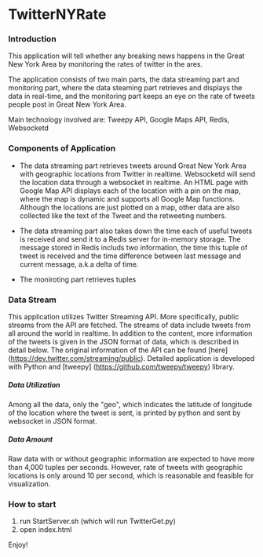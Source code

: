 # TwitterNYRate

### Introduction
This application will tell whether any breaking news happens in the Great New York Area by monitoring the rates of twitter in the ares.

The application consists of two main parts, the data streaming part and monitoring part, where the data steaming part retrieves and displays the data in real-time, and the monitoring part keeps an eye on the rate of tweets people post in Great New York Area.

Main technology involved are: Tweepy API, Google Maps API, Redis, Websocketd


### Components of Application
- The data streaming part retrieves tweets around Great New York Area with geographic locations from Twitter in realtime. Websocketd will send the location data through a websocket in realtime. An HTML page with Google Map API displays each of the location with a pin on the map, where the map is dynamic and supports all Google Map functions. Although the locations are just plotted on a map, other data are also collected like the text of the Tweet and the retweeting numbers.

- The data streaming part also takes down the time each of useful tweets is received and send it to a Redis server for in-memory storage. The message stored in Redis includs two information, the time this tuple of tweet is received and the time difference between last message and current message, a.k.a delta of time. 

- The moniroting part retrieves tuples 


### Data Stream
This application utilizes Twitter Streaming API. More specifically, public streams from the API are fetched. The streams of data include tweets from all around the world in realtime. In addition to the content, more information of the tweets is given in the JSON format of data, which is described in detail below.
The original information of the API can be found [here] (https://dev.twitter.com/streaming/public). Detailed application is developed with Python and [tweepy] (https://github.com/tweepy/tweepy) library.



##### Data Utilization
Among all the data, only the "geo", which indicates the latitude of longitude of the location where the tweet is sent, is printed by python and sent by websocket in JSON format.

##### Data Amount
Raw data with or without geographic information are expected to have more than 4,000 tuples per seconds. However, rate of tweets with geographic locations is only around 10 per second, which is reasonable and feasible for visualization.

### How to start
1. run StartServer.sh (which will run TwitterGet.py)
2. open index.html

Enjoy!
